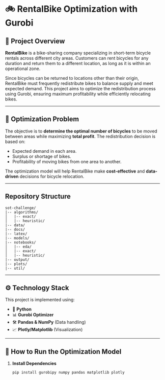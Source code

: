 # 🚲 RentalBike Optimization with Gurobi  

## 📖 Project Overview  
**RentalBike** is a bike-sharing company specializing in short-term bicycle rentals across different city areas. Customers can rent bicycles for any duration and return them to a different location, as long as it is within an operational zone.  

Since bicycles can be returned to locations other than their origin, RentalBike must frequently redistribute bikes to balance supply and meet expected demand. This project aims to optimize the redistribution process using Gurobi, ensuring maximum profitability while efficiently relocating bikes.  

---

## 🎯 **Optimization Problem**  
The objective is to **determine the optimal number of bicycles** to be moved between areas while maximizing **total profit**. The redistribution decision is based on:  
- Expected demand in each area.  
- Surplus or shortage of bikes.  
- Profitability of moving bikes from one area to another.  

The optimization model will help RentalBike make **cost-effective** and **data-driven** decisions for bicycle relocation.  

---
## **Repository Structure**

```
sot-challenge/
|-- algorithms/
│   |-- exact/
│   |-- heuristic/
|-- data/
|-- docs/
|-- latex/
|-- models/
|-- notebooks/
│   |-- eda/
│   |-- exact/
│   |-- heuristic/
|-- output/
|-- plots/
|-- util/
```

---

## ⚙️ **Technology Stack**  
This project is implemented using:  
- 🐍 **Python**  
- 📊 **Gurobi Optimizer**  
- 🛠 **Pandas & NumPy** (Data handling)  
- 📈 **Plotly/Matplotlib** (Visualization)  

---

## 🚀 **How to Run the Optimization Model**  
1. **Install Dependencies**  
   ```bash
   pip install gurobipy numpy pandas matplotlib plotly
